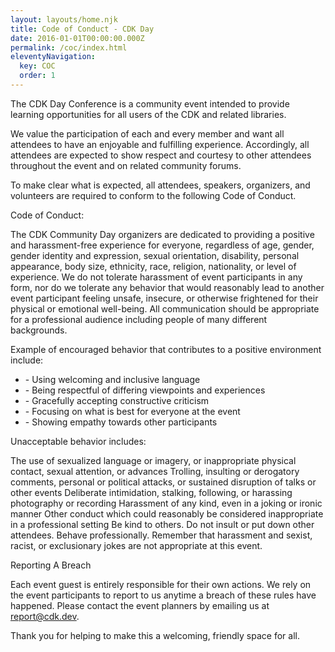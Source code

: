 ```yaml
---
layout: layouts/home.njk
title: Code of Conduct - CDK Day
date: 2016-01-01T00:00:00.000Z
permalink: /coc/index.html
eleventyNavigation:
  key: COC
  order: 1
---
```

<div class="container main-container bg-white w-full mx-auto mb-12 px-8 md:px-16 pt-12 pb-16 rounded-corners">
<p>
    The CDK Day Conference is a community event intended to provide learning opportunities for all users of the CDK and related libraries.
</p>
<p class="mt-6">
    We value the participation of each and every member and want all attendees to have an enjoyable and fulfilling experience. Accordingly, all attendees are expected to show respect and courtesy to other attendees throughout the event and on related community forums.
</p>
<p class="mt-6">
    To make clear what is expected, all attendees, speakers, organizers, and volunteers are required to conform to the following Code of Conduct.
</p>
</div>
<div class="container main-container bg-white w-full mx-auto mb-12 px-8 md:px-16 pt-6 pb-16 rounded-corners">
<p class="mt-6 mb-6 text-3xl tracking-wide no-underline hover:no-underline font-bold text-gray-800 text-xl">
    Code of Conduct:
</p>
<p>
    The CDK Community Day organizers are dedicated to providing a positive and harassment-free experience for everyone, regardless of age, gender, gender identity and expression, sexual orientation, disability, personal appearance, body size, ethnicity, race, religion, nationality, or level of experience. We do not tolerate harassment of event participants in any form, nor do we tolerate any behavior that would reasonably lead to another event participant feeling unsafe, insecure, or otherwise frightened for their physical or emotional well-being. All communication should be appropriate for a professional audience including people of many different backgrounds.
</p>
<p class="mt-6">
    Example of encouraged behavior that contributes to a positive environment include:
</p>
<ul>
    <li>
        - Using welcoming and inclusive language
    </li>
    <li>
        - Being respectful of differing viewpoints and experiences
    </li>
    <li>
        - Gracefully accepting constructive criticism
    </li>
    <li>
        - Focusing on what is best for everyone at the event
    </li>
    <li>
        - Showing empathy towards other participants
    </li>
</ul>
<p class="mt-6">
    Unacceptable behavior includes:
</p>
<p>
    The use of sexualized language or imagery, or inappropriate physical contact, sexual attention, or advances
    Trolling, insulting or derogatory comments, personal or political attacks, or sustained disruption of talks or other events
    Deliberate intimidation, stalking, following, or harassing photography or recording
    Harassment of any kind, even in a joking or ironic manner
    Other conduct which could reasonably be considered inappropriate in a professional setting
    Be kind to others. Do not insult or put down other attendees. Behave professionally. Remember that harassment and sexist, racist, or exclusionary jokes are not appropriate at this event.
</p>
<p class="mt-6 mb-6 text-3xl tracking-wide no-underline hover:no-underline font-bold text-gray-800 text-xl">
    Reporting A Breach
</p>
<p class="mt-6">
    Each event guest is entirely responsible for their own actions. We rely on the event participants to report to us anytime a breach of these rules have happened. Please contact the event planners by emailing us at <a href="mailto:report@cdk.dev?subject=CDK Day COC Breach Report">report@cdk.dev</a>.
</p>
<p class="mt-6">
    Thank you for helping to make this a welcoming, friendly space for all.
</p>
</div>